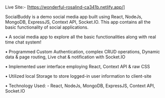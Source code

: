 Live Site:- [https://wonderful-rosalind-ca341b.netlify.app/]

SocialBuddy is a demo social media app built using React, NodeJs, MongoDB, ExpressJS, Context API, Socket.IO. This app contains all the basic functionality of social applications.

• A social media app to explore all the basic functionalities along with real
time chat system!

• Programmed Custom Authentication, complex CRUD operations, Dynamic
data & page routing, Live chat & notification with Socket.IO

• Implemented user interface employing React, Context API & raw CSS

• Utilized local Storage to store logged-in user information to client-site

• Technology Used: - React, NodeJs, MongoDB, ExpressJS, Context API, Socket.IO

